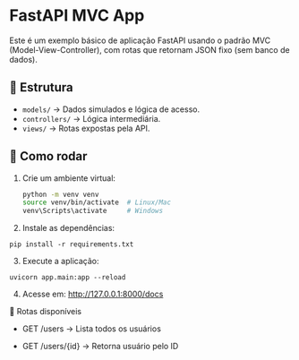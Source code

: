# FastAPI MVC App

Este é um exemplo básico de aplicação FastAPI usando o padrão MVC (Model-View-Controller), com rotas que retornam JSON fixo (sem banco de dados).

## 📁 Estrutura

- `models/` → Dados simulados e lógica de acesso.
- `controllers/` → Lógica intermediária.
- `views/` → Rotas expostas pela API.

## 🚀 Como rodar

1. Crie um ambiente virtual:

   ```bash
   python -m venv venv
   source venv/bin/activate  # Linux/Mac
   venv\Scripts\activate     # Windows

2. Instale as dependências:

```
pip install -r requirements.txt
```

3. Execute a aplicação:

```
uvicorn app.main:app --reload
```

4. Acesse em: http://127.0.0.1:8000/docs

📌 Rotas disponíveis
- GET /users → Lista todos os usuários

- GET /users/{id} → Retorna usuário pelo ID

